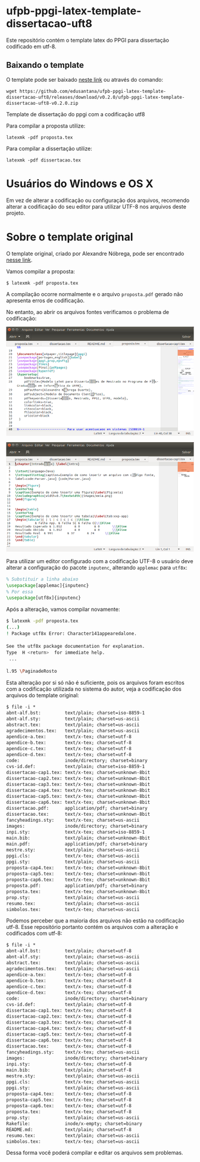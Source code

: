 # ufpb-ppgi-latex-template-dissertacao-uft8

Este repositório contém o template latex do PPGI para dissertação codificado em utf-8. 

## Baixando o template

O template pode ser baixado [neste link](https://github.com/edusantana/ufpb-ppgi-latex-template-dissertacao-uft8/releases/download/v0.2.0/ufpb-ppgi-latex-template-dissertacao-uft8-v0.2.0.zip) ou através do comando:

    wget https://github.com/edusantana/ufpb-ppgi-latex-template-dissertacao-uft8/releases/download/v0.2.0/ufpb-ppgi-latex-template-dissertacao-uft8-v0.2.0.zip

Template de dissertação do ppgi com a codificação utf8

Para compilar a proposta utilize:

    latexmk -pdf proposta.tex
    
Para compilar a dissertação utilize:

    latexmk -pdf dissertacao.tex

# Usuários do Windows e OS X

Em vez de alterar a codificação ou configuração dos arquivos, recomendo alterar a codificação do seu editor para utilizar UTF-8 nos arquivos deste projeto.

# Sobre o template original

O template original, criado por Alexandre Nóbrega, pode ser encontrado [nesse link](http://cl.ly/2Z16461O1B3O463J0S3j).

Vamos compilar a proposta:

```
$ latexmk -pdf proposta.tex
```

A compilação ocorre normalmente e o arquivo `proposta.pdf` gerado não apresenta erros de codificação.

No entanto, ao abrir os arquivos fontes verificamos o problema de codificação:

![](images/editor-erro1-codificacao.png)

![](images/editor-erro2-codificacao.png)

Para utilizar um editor configurado com a codificação UTF-8 o usuário deve alterar a configuração do pacote `inputenc`, alterando `applemac` para `utf8x`:

```tex
% Substituir a linha abaixo
\usepackage[applemac]{inputenc}
% Por essa
\usepackage[utf8x]{inputenc}
```

Após a alteração, vamos compilar novamente:

```bash
$ latexmk -pdf proposta.tex
(...)
! Package utf8x Error: Character141appearedalone.

See the utf8x package documentation for explanation.
Type  H <return>  for immediate help.
 ...
                                                  
l.95 \PaginadeRosto
```

Esta alteração por si só não é suficiente, pois os arquivos foram escritos com a codificação utilizada no sistema do autor, veja a codificação dos arquivos do template original:

```
$ file -i *
abnt-alf.bst:         text/plain; charset=iso-8859-1
abnt-alf.sty:         text/plain; charset=us-ascii
abstract.tex:         text/plain; charset=us-ascii
agradecimentos.tex:   text/plain; charset=us-ascii
apendice-a.tex:       text/x-tex; charset=utf-8
apendice-b.tex:       text/x-tex; charset=utf-8
apendice-c.tex:       text/x-tex; charset=utf-8
apendice-d.tex:       text/x-tex; charset=utf-8
code:                 inode/directory; charset=binary
cvs-id.def:           text/plain; charset=iso-8859-1
dissertacao-cap1.tex: text/x-tex; charset=unknown-8bit
dissertacao-cap2.tex: text/x-tex; charset=unknown-8bit
dissertacao-cap3.tex: text/x-tex; charset=unknown-8bit
dissertacao-cap4.tex: text/x-tex; charset=unknown-8bit
dissertacao-cap5.tex: text/x-tex; charset=unknown-8bit
dissertacao-cap6.tex: text/x-tex; charset=unknown-8bit
dissertacao.pdf:      application/pdf; charset=binary
dissertacao.tex:      text/x-tex; charset=unknown-8bit
fancyheadings.sty:    text/x-tex; charset=us-ascii
images:               inode/directory; charset=binary
inpi.sty:             text/x-tex; charset=iso-8859-1
main.bib:             text/plain; charset=unknown-8bit
main.pdf:             application/pdf; charset=binary
mestre.sty:           text/plain; charset=us-ascii
ppgi.cls:             text/x-tex; charset=us-ascii
ppgi.sty:             text/plain; charset=us-ascii
proposta-cap4.tex:    text/x-tex; charset=unknown-8bit
proposta-cap5.tex:    text/x-tex; charset=unknown-8bit
proposta-cap6.tex:    text/x-tex; charset=unknown-8bit
proposta.pdf:         application/pdf; charset=binary
proposta.tex:         text/x-tex; charset=unknown-8bit
prop.sty:             text/plain; charset=us-ascii
resumo.tex:           text/plain; charset=us-ascii
simbolos.tex:         text/x-tex; charset=us-ascii
```

Podemos perceber que a maioria dos arquivos não estão na codificação utf-8. Esse repositório portanto contém os arquivos com a alteração e codificados com utf-8:

```
$ file -i *
abnt-alf.bst:         text/plain; charset=utf-8
abnt-alf.sty:         text/plain; charset=us-ascii
abstract.tex:         text/plain; charset=us-ascii
agradecimentos.tex:   text/plain; charset=us-ascii
apendice-a.tex:       text/x-tex; charset=utf-8
apendice-b.tex:       text/x-tex; charset=utf-8
apendice-c.tex:       text/x-tex; charset=utf-8
apendice-d.tex:       text/x-tex; charset=utf-8
code:                 inode/directory; charset=binary
cvs-id.def:           text/plain; charset=utf-8
dissertacao-cap1.tex: text/x-tex; charset=utf-8
dissertacao-cap2.tex: text/x-tex; charset=utf-8
dissertacao-cap3.tex: text/x-tex; charset=utf-8
dissertacao-cap4.tex: text/x-tex; charset=utf-8
dissertacao-cap5.tex: text/x-tex; charset=utf-8
dissertacao-cap6.tex: text/x-tex; charset=utf-8
dissertacao.tex:      text/x-tex; charset=utf-8
fancyheadings.sty:    text/x-tex; charset=us-ascii
images:               inode/directory; charset=binary
inpi.sty:             text/x-tex; charset=utf-8
main.bib:             text/plain; charset=utf-8
mestre.sty:           text/plain; charset=us-ascii
ppgi.cls:             text/x-tex; charset=us-ascii
ppgi.sty:             text/plain; charset=us-ascii
proposta-cap4.tex:    text/x-tex; charset=utf-8
proposta-cap5.tex:    text/x-tex; charset=utf-8
proposta-cap6.tex:    text/x-tex; charset=utf-8
proposta.tex:         text/x-tex; charset=utf-8
prop.sty:             text/plain; charset=us-ascii
Rakefile:             inode/x-empty; charset=binary
README.md:            text/plain; charset=utf-8
resumo.tex:           text/plain; charset=us-ascii
simbolos.tex:         text/x-tex; charset=us-ascii

```

Dessa forma você poderá compilar e editar os arquivos sem problemas.
